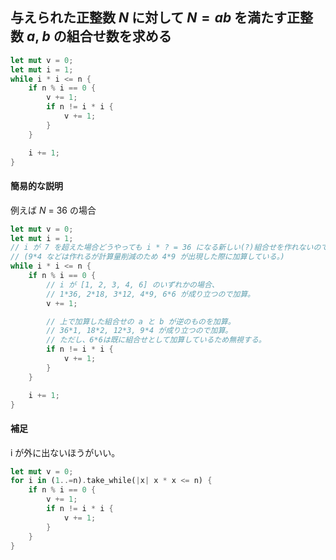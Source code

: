 ## 与えられた正整数 $N$ に対して $N = ab$ を満たす正整数 $a$, $b$ の組合せ数を求める

```rs
let mut v = 0;
let mut i = 1;
while i * i <= n {
    if n % i == 0 {
        v += 1;
        if n != i * i {
            v += 1;
        }
    }

    i += 1;
}
```

#### 簡易的な説明
例えば $N$ = 36 の場合
```rs
let mut v = 0;
let mut i = 1;
// i が 7 を超えた場合どうやっても i * ? = 36 になる新しい(?)組合せを作れないので打ち切る
// (9*4 などは作れるが計算量削減のため 4*9 が出現した際に加算している。)
while i * i <= n {
    if n % i == 0 {
        // i が [1, 2, 3, 4, 6] のいずれかの場合、
        // 1*36, 2*18, 3*12, 4*9, 6*6 が成り立つので加算。
        v += 1;

        // 上で加算した組合せの a と b が逆のものを加算。
        // 36*1, 18*2, 12*3, 9*4 が成り立つので加算。
        // ただし、6*6は既に組合せとして加算しているため無視する。
        if n != i * i {
            v += 1;
        }
    }

    i += 1;
}
```

#### 補足
i が外に出ないほうがいい。
```rs
let mut v = 0;
for i in (1..=n).take_while(|x| x * x <= n) {
    if n % i == 0 {
        v += 1;
        if n != i * i {
            v += 1;
        }
    }
}
```
